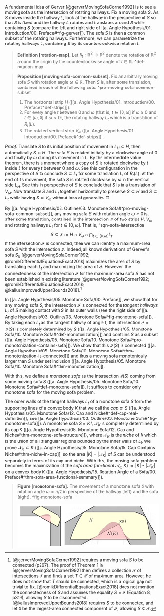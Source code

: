 A fundamental idea of Gerver [@gerverMovingSofaCorner1992] is to see a moving sofa as the intersection of rotating hallways. Fix a moving sofa $S$. As $S$ moves inside the hallway $L$, look at the hallway in the perspective of $S$ so that $S$ is fixed and the hallway $L$ rotates and translates around $S$ while containing $S$ (compare the left and right side of [[a. Angle Hypothesis/01. Introduction/00. Preface#^fig-gerver]]). The sofa $S$ is then a common subset of the rotating hallways. Furthermore, we can parametrize the rotating hallways $L_t$ containing $S$ by its counterclockwise rotation $t$.

> __Definition [rotation-map].__ Let $R_t : \mathbb{R}^2 \to \mathbb{R}^2$ denote the rotation of $\mathbb{R}^2$ around the origin by the counterclockwise angle of $t \in \mathbb{R}$. ^def-rotation-map

> __Proposition [moving-sofa-common-subset].__ Fix an arbitrary moving sofa $S$ with rotation angle $\omega \in \mathbb{R}$. Then $S$ is, after some translation, contained in each of the following sets. ^pro-moving-sofa-common-subset
> 
> 1. The horizontal strip $H$ ([[a. Angle Hypothesis/01. Introduction/00. Preface#^def-strips]]).
> 2. For every angle $t$ between $0$ and $\omega$ (that is, $t \in [0, \omega]$ if $\omega \geq 0$ and $t \in [\omega, 0]$ if $\omega < 0$), the rotating hallway $L_t$ which is a translation of $R_t(L)$.
> 3. The rotated vertical strip $V_\omega$ ([[a. Angle Hypothesis/01. Introduction/00. Preface#^def-strips]]).

_Proof._ Translate $S$ to its initial position of movement in $L_H \subset H$, then automatically $S \subset H$. The sofa $S$ is rotated initially by a clockwise angle of $0$ and finally by $\omega$ during its movement in $L$. By the intermediate value theorem, there is a moment where a copy of $S$ is rotated clockwise by $t$ inside $L$ for every $t$ between $0$ and $\omega$. See this configuration in the perspective of $S$ to conclude $S \subset L_t$ for some translation $L_t$ of $R_t(L)$. At the end of its movement, the sofa $S$ is rotated clockwise by $\omega$ in the vertical side $L_H$. See this in perspective of $S$ to conclude that $S$ is in a translation of $V_\omega$. Now translate $S$ and $L_t$ together horizontally to preserve $S \subset H$ and $S \subset L_t$ while having $S \subset V_\omega$ without loss of generality. □

By [[a. Angle Hypothesis/03. Outline/03. Monotone Sofa#^pro-moving-sofa-common-subset]], any moving sofa $S$ with rotation angle $\omega \geq 0$ is, after some translation, contained in the intersection $\mathcal{I}$ of two strips $H$, $V_\omega$ and rotating hallways $L_t$ for $t \in [0, \omega]$. That is, ^eqn-sofa-intersection
$$
S \subseteq \mathcal{I} := H \cap V_\omega \cap \bigcap_{t \in [0, \omega]} L_t.
$$
If the intersection $\mathcal{I}$ is connected, then we can identify a maximum-area sofa $S$ with the intersection $\mathcal{I}$. Indeed, all known derivations of Gerver's sofa $S_G$ [@gerverMovingSofaCorner1992; @romikDifferentialEquationsExact2018] maximizes the area of $S$ by translating each $L_t$ and maximizing the area of $\mathcal{I}$. However, the connectedness of the intersection $\mathcal{I}$ for the maximum-area sofa $S$ has not been established in existing literature [@gerverMovingSofaCorner1992; @romikDifferentialEquationsExact2018; @kallusImprovedUpperBounds2018].[^connectedness]

In [[a. Angle Hypothesis/05. Monotone Sofa/00. Preface]], we show that for any moving sofa $S$, the intersection $\mathcal{I}$ is connected for the _tangent hallways_ $L_t$ of $S$ making contact with $S$ in its outer walls (see the right side of [[a. Angle Hypothesis/03. Outline/03. Monotone Sofa#^fig-monotone-sofa]]). By taking each $L_t$ as the tangent hallway of angle $t$, the intersection $\mathcal{I} = \mathcal{I}(S)$ is completely determined by $S$ ([[a. Angle Hypothesis/05. Monotone Sofa/10. Monotone Sofa#^def-monotonization]]) and contains $S$ as a subset ([[a. Angle Hypothesis/05. Monotone Sofa/10. Monotone Sofa#^pro-monotonization-contains-sofa]]). We show that this $\mathcal{I}(S)$ is connected ([[a. Angle Hypothesis/05. Monotone Sofa/10. Monotone Sofa#^thm-monotonization-is-connected]]) and thus a moving sofa monotonically larger than $S$ under set inclusion ([[a. Angle Hypothesis/05. Monotone Sofa/10. Monotone Sofa#^thm-monotonization]]).

With this, we define a _monotone sofa_ as the intersection $\mathcal{I}(S)$ coming from some moving sofa $S$ ([[a. Angle Hypothesis/05. Monotone Sofa/10. Monotone Sofa#^def-monotone-sofa]]). It suffices to consider only monotone sofa for the moving sofa problem.

The outer walls of the tangent hallways $L_t$ of a monotone sofa $S$ form the supporting lines of a convex body $K$ that we call the _cap_ of $S$ ([[a. Angle Hypothesis/05. Monotone Sofa/12. Cap and Niche#^def-cap-real-definition]]; see [[a. Angle Hypothesis/03. Outline/03. Monotone Sofa#^fig-monotone-sofa]]). A monotone sofa $S = K \setminus \mathcal{N}_K$ is completely determined by its cap $K$ ([[a. Angle Hypothesis/05. Monotone Sofa/12. Cap and Niche#^thm-monotone-sofa-structure]]), where $\mathcal{N}_K$ is the _niche_ of $K$ which is the union of all triangular regions bounded by the inner walls of $L_t$. We prove $\mathcal{N}_K \subset K$ ([[a. Angle Hypothesis/05. Monotone Sofa/15. Cap Contains Niche#^thm-niche-in-cap]]) so the area $|K| - |\mathcal{N}_K|$ of $S$ can be understood separately in terms of its cap and niche. With this, the moving sofa problem becomes the maximization of the _sofa area functional_ $\mathcal{A}_{\omega}(K) := |K| - |\mathcal{N}_K|$ on a convex body $K$ ([[a. Angle Hypothesis/15. Rotation Angle of a Sofa/00. Preface#^thm-sofa-area-functional-summary]]).

> __Figure [monotone-sofa].__ The movement of a monotone sofa $S$ with rotation angle $\omega = \pi/2$ in perspective of the hallway (left) and the sofa (right). ^fig-monotone-sofa
> 
> ![100%](images/monotone-sofa-combined.svg)

[^translation]: Technically, translating the moving sofa $S$ may invalidate the initial condition $S \subseteq L_H$. We will relax the full [[old/xb. Upper Bound A1/10. Notations and conventions/00. Preface#^def-sofa]] of a moving sofa $S$ so that only some translation of $S$ is required to be movable from $L_H$ to $L_V$ inside $L$.

[^connectedness]: [@gerverMovingSofaCorner1992] requires a moving sofa $S$ to be connected (p267). The proof of Theorem 1 in [@gerverMovingSofaCorner1992] then defines a collection $\mathcal{T}$ of intersections $\mathcal{I}$ and finds a set $T \in \mathcal{T}$ of maximum area. However, he does not show that $T$ should be connected, which is a logical gap not trivial to fix. [@romikDifferentialEquationsExact2018] does not mention the connectedness of $S$ and assumes the equality $S = \mathcal{I}$ (Equation 8, p319), allowing $S$ to be disconnected. [@kallusImprovedUpperBounds2018] requires $S$ to be connected, and let $S$ be the largest-area connected component of $\mathcal{I}$, allowing $S \subsetneq \mathcal{I}$.